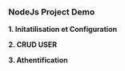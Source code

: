 ### NodeJs Project Demo

**1. Initatilisation et Configuration**

**2. CRUD USER**

**3. Athentification**